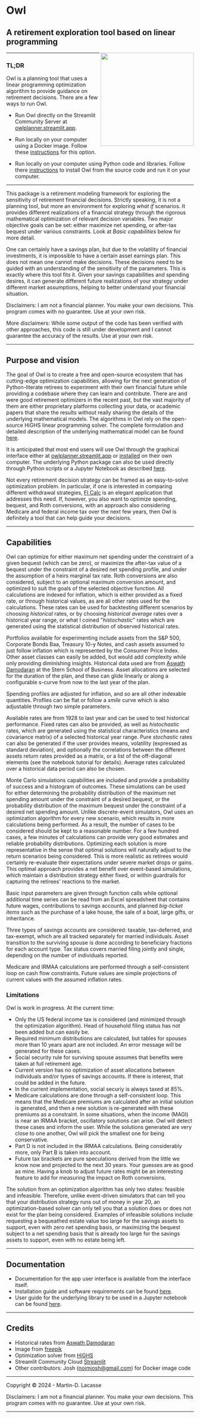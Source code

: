 
# Owl   

## A retirement exploration tool based on linear programming

<img align=right src="https://raw.github.com/mdlacasse/Owl/main/docs/images/owl.png" width="250">

-----

### TL;DR
Owl is a planning tool that uses a linear programming optimization algorithm to provide guidance on retirement decisions. There are a few ways to run Owl.

- Run Owl directly on the Streamlit Community Server at [owlplanner.streamlit.app](https://owlplanner.streamlit.app).

- Run locally on your computer using a Docker image.
Follow these [instructions](docker/README.md) for this option.

- Run locally on your computer using Python code and libraries.
Follow there [instructions](INSTALL.md) to install Owl from the source code and run it on your computer.

-----

This package is a retirement modeling framework for exploring the sensitivity of retirement financial decisions.
Strictly speaking, it is not a planning tool, but more an environment for exploring *what if* scenarios.
It provides different realizations of a financial strategy through the rigorous
mathematical optimization of relevant decision variables. Two major objective goals can be set: either
maximize net spending, or after-tax bequest under various constraints.
Look at *Basic capabilities* below for more detail.

One can certainly have a savings plan, but due to the volatility of financial investments,
it is impossible to have a certain asset earnings plan. This does not mean one cannot make decisions.
These decisions need to be guided with an understanding of the sensitivity of the parameters.
This is exactly where this tool fits it. Given your savings capabilities and spending desires,
it can generate different future realizations of
your strategy under different market assumptions, helping to better understand your financial situation.

Disclaimers: I am not a financial planner. You make your own decisions.
This program comes with no guarantee. Use at your own risk.

More disclaimers: While some output of the code has been verified with other approaches,
this code is still under development and I cannot guarantee the accuracy of the results.
Use at your own risk.

-------------------------------------------------------------------------------------
## Purpose and vision
The goal of Owl is to create a free and open-source ecosystem that has cutting-edge optimization capabilities,
allowing for the next generation of Python-literate retirees to experiment with their own financial future
while providing a codebase where they can learn and contribute. There are and were
good retirement optimizers in the recent past, but the vast majority of them are either proprietary platforms
collecting your data, or academic papers that share the results without really sharing the details of
the underlying mathematical models.
The algorithms in Owl rely on the open-source HiGHS linear programming solver. The complete formulation and
detailed description of the underlying
mathematical model can be found [here](https://raw.github.com/mdlacasse/Owl/main/docs/owl.pdf).

It is anticipated that most end users will use Owl through the graphical interface
either at [owlplanner.streamlit.app](https://owlplanner.streamlit.app)
or [installed](INSTALL.md) on their own computer.
The underlying Python package can also be used directly through Python scripts or a Jupyter Notebook
as described [here](USER_GUIDE.md).

Not every retirement decision strategy can be framed as an easy-to-solve optimization problem.
In particular, if one is interested in comparing different withdrawal strategies,
[FI Calc](ficalc.app) is an elegant application that addresses this need.
If, however, you also want to optimize spending, bequest, and Roth conversions, with
an approach also considering Medicare and federal income tax over the next few years,
then Owl is definitely a tool that can help guide your decisions.

--------------------------------------------------------------------------------------
## Capabilities
Owl can optimize for either maximum net spending under the constraint of a given bequest (which can be zero),
or maximize the after-tax value of a bequest under the constraint of a desired net spending profile,
and under the assumption of a heirs marginal tax rate.
Roth conversions are also considered, subject to an optional maximum conversion amount,
and optimized to suit the goals of the selected objective function.
All calculations are indexed for inflation, which is either provided as a fixed rate,
or through historical values, as are all other rates used for the calculations.
These rates can be used for backtesting different scenarios by choosing
*historical* rates, or by choosing *historical average* rates over a historical year range,
or what I coined "*histochastic*" rates which are
generated using the statistical distribution of observed historical rates.

Portfolios available for experimenting include assets from the S&P 500, Corporate Bonds Baa, Treasury 10-y Notes,
and cash assets assumed to just follow inflation which is represented by the Consumer Price Index.
Other asset classes can easily be added, but would add complexity while only providing diminishing insights.
Historical data used are from
[Aswath Damodaran](https://pages.stern.nyu.edu/~adamodar/) at the Stern School of Business.
Asset allocations are selected for the duration of the plan, and these can glide linearly
or along a configurable s-curve from now to the last year of the plan.

Spending profiles are adjusted for inflation, and so are all other indexable quantities. Proflies can be
flat or follow a *smile* curve which is also adjustable through two simple parameters.

Available rates are from 1928 to last year and can be used to test historical performance.
Fixed rates can also be provided, as well as *histochastic* rates, which are generated using
the statistical characteristics (means and covariance matrix) of
a selected historical year range. Pure *stochastic* rates can also be generated
if the user provides means, volatility (expressed as standard deviation), and optionally
the correlations between the different assets return rates provided as a matrix, or a list of
the off-diagonal elements (see the notebook tutorial for details).
Average rates calculated over a historical data period can also be chosen.

Monte Carlo simulations capabilities are included  and provide a probability of success and a histogram of
outcomes. These simulations can be used for either determining the probability distribution of the
maximum net spending amount under
the constraint of a desired bequest, or the probability distribution of the maximum
bequest under the constraint of a desired net spending amount. Unlike discrete-event
simulators, Owl uses an optimization algorithm for every new scenario, which results in more
calculations being performed. As a result, the number of cases to be considered should be kept
to a reasonable number. For a few hundred cases, a few minutes of calculations can provide very good estimates
and reliable probability distributions.
Optimizing each solution is more representative in the sense that optimal solutions
will naturally adjust to the return scenarios being considered.
This is more realistic as retirees would certainly re-evaluate
their expectations under severe market drops or gains.
This optimal approach provides a net benefit over event-based simulations,
which maintain a distribution strategy either fixed, or within guardrails for capturing the
 retirees' reactions to the market.

Basic input parameters are given through function calls while optional additional time series can be read from
an Excel spreadsheet that contains future wages, contributions
to savings accounts, and planned *big-ticket items* such as the purchase of a lake house,
the sale of a boat, large gifts, or inheritance.

Three types of savings accounts are considered: taxable, tax-deferred, and tax-exempt,
which are all tracked separately for married individuals. Asset transition to the surviving spouse
is done according to beneficiary fractions for each account type.
Tax status covers married filing jointly and single, depending on the number of individuals reported.

Medicare and IRMAA calculations are performed through a self-consistent loop on cash flow constraints. Future
values are simple projections of current values with the assumed inflation rates.

### Limitations
Owl is work in progress. At the current time:
- Only the US federal income tax is considered (and minimized through the optimization algorithm).
Head of household filing status has not been added but can easily be.
- Required minimum distributions are calculated, but tables for spouses more than 10 years apart are not included.
An error message will be generated for these cases.
- Social security rule for surviving spouse assumes that benefits were taken at full retirement age.
- Current version has no optimization of asset allocations between individuals and/or types of savings accounts.
If there is interest, that could be added in the future.
- In the current implementation, social securiy is always taxed at 85%.
- Medicare calculations are done through a self-consistent loop.
This means that the Medicare premiums are calculated after an initial solution is generated,
and then a new solution is re-generated with these premiums as a constraint.
In some situations, when the income (MAGI) is near an IRMAA bracket, oscillatory solutions can arise.
Owl will detect these cases and inform the user.
While the solutions generated are very close to one another, Owl will pick the smallest one
for being conservative.
- Part D is not included in the IRMAA calculations. Being considerably more, only Part B is taken into account. 
- Future tax brackets are pure speculations derived from the little we know now and projected to the next 30 years. Your guesses are as good as mine.
Having a knob to adjust future rates might be an interesting feature to add for measuring the impact on Roth conversions.

The solution from an optimization algorithm has only two states: feasible and infeasible.
Therefore, unlike event-driven simulators that can tell you that your distribution strategy runs
out of money in year 20, an optimization-based solver can only tell you that a solution does or does not
exist for the plan being considered. Examples of infeasible solutions include requesting a bequeathed
estate value too large for the savings assets to support, even with zero net spending basis,
or maximizing the bequest subject to a net spending basis that is already too large for the savings
assets to support, even with no estate being left.

---------------------------------------------------------------
## Documentation

- Documentation for the app user interface is available from the interface itself.
- Installation guide and software requirements can be found [here](INSTALL.md).
- User guide for the underlying library to be used in a Jupyter notebook can be found [here](USER_GUIDE.md).

---------------------------------------------------------------------

## Credits
- Historical rates from [Aswath Damodaran](https://pages.stern.nyu.edu/~adamodar/)
- Image from [freepik](https://freepik.com)
- Optimization solver from [HiGHS](https://highs.dev)
- Streamlit Community Cloud [Streamlit](https://streamlit.io)
- Other contributors: Josh (noimjosh@gmail.com) for Docker image code

---------------------------------------------------------------------

Copyright &copy; 2024 - Martin-D. Lacasse

Disclaimers: I am not a financial planner. You make your own decisions. This program comes with no guarantee. Use at your own risk.

--------------------------------------------------------

